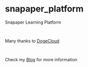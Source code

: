 # snapaper_platform
Snapaper Learning Platform

<br>

Many thanks to [DogeCloud](https://www.dogecloud.com)

<br/>

Check my [Blog](https://www.ouorz.com/192) for more information
